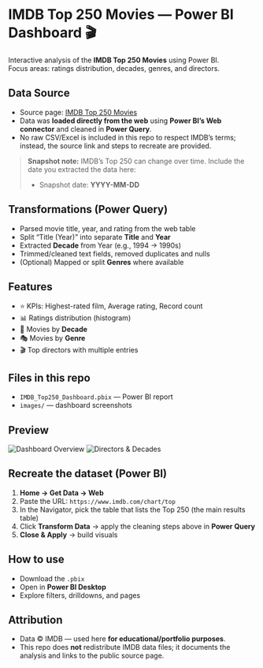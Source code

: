 # IMDB Top 250 Movies — Power BI Dashboard 🎬

Interactive analysis of the **IMDB Top 250 Movies** using Power BI.  
Focus areas: ratings distribution, decades, genres, and directors.

## Data Source
- Source page: [IMDB Top 250 Movies](https://www.imdb.com/chart/top)  
- Data was **loaded directly from the web** using **Power BI’s Web connector** and cleaned in **Power Query**.  
- No raw CSV/Excel is included in this repo to respect IMDB’s terms; instead, the source link and steps to recreate are provided.

> **Snapshot note:** IMDB’s Top 250 can change over time. Include the date you extracted the data here:
> - Snapshot date: **YYYY-MM-DD**

## Transformations (Power Query)
- Parsed movie title, year, and rating from the web table
- Split “Title (Year)” into separate **Title** and **Year**
- Extracted **Decade** from Year (e.g., 1994 → 1990s)
- Trimmed/cleaned text fields, removed duplicates and nulls
- (Optional) Mapped or split **Genres** where available

## Features
- ⭐ KPIs: Highest-rated film, Average rating, Record count
- 📊 Ratings distribution (histogram)
- 📅 Movies by **Decade**
- 🎭 Movies by **Genre**
- 🎬 Top directors with multiple entries

## Files in this repo
- `IMDB_Top250_Dashboard.pbix` — Power BI report
- `images/` — dashboard screenshots

## Preview
![Dashboard Overview](images/dashboard1.png)
![Directors & Decades](images/dashboard2.png)

## Recreate the dataset (Power BI)
1. **Home → Get Data → Web**
2. Paste the URL: `https://www.imdb.com/chart/top`
3. In the Navigator, pick the table that lists the Top 250 (the main results table)
4. Click **Transform Data** → apply the cleaning steps above in **Power Query**
5. **Close & Apply** → build visuals

## How to use
- Download the `.pbix`
- Open in **Power BI Desktop**
- Explore filters, drilldowns, and pages

## Attribution
- Data © IMDB — used here **for educational/portfolio purposes**.  
- This repo does **not** redistribute IMDB data files; it documents the analysis and links to the public source page.
